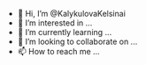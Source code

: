 - 👋 Hi, I’m @KalykulovaKelsinai
- 👀 I’m interested in ...
- 🌱 I’m currently learning ...
- 💞️ I’m looking to collaborate on ...
- 📫 How to reach me ...

<!---
KalykulovaKelsinai/KalykulovaKelsinai is a ✨ special ✨ repository because its `README.md` (this file) appears on your GitHub profile.
You can click the Preview link to take a look at your changes.
--->
